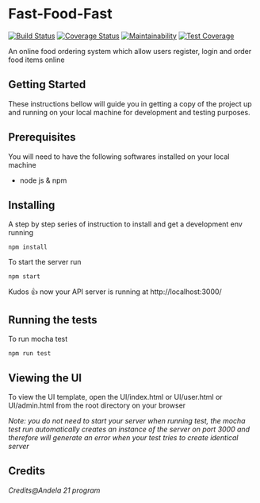 # Fast-Food-Fast

[![Build Status](https://travis-ci.org/nwashangai/Fast-Food-Fast.svg?branch=develop)](https://travis-ci.org/nwashangai/Fast-Food-Fast)
[![Coverage Status](https://coveralls.io/repos/github/nwashangai/Fast-Food-Fast/badge.svg?branch=develop)](https://coveralls.io/github/nwashangai/Fast-Food-Fast?branch=develop)
[![Maintainability](https://api.codeclimate.com/v1/badges/98711084676949674c5c/maintainability)](https://codeclimate.com/github/nwashangai/Fast-Food-Fast/maintainability)
[![Test Coverage](https://api.codeclimate.com/v1/badges/98711084676949674c5c/test_coverage)](https://codeclimate.com/github/nwashangai/Fast-Food-Fast/test_coverage)

An online food ordering system which allow users register, login and order food items online

## **Getting Started**

These instructions bellow will guide you in getting a copy of the project up and running on your local machine for development and testing purposes. 

## Prerequisites

You will need to have the following softwares installed on your local machine

  - node js & npm

## Installing

A step by step series of instruction to install and get a development env running

```
npm install
```
To start the server run
```
npm start
```
Kudos :+1: now your API server is running at http://localhost:3000/

## Running the tests

To run mocha test
```
npm run test
```
## Viewing the UI

To view the UI template, open the UI/index.html or UI/user.html or UI/admin.html from the root directory on your browser

*Note: you do not need to start your server when running test, the mocha test run automatically creates an instance of the server on port 3000 and therefore will generate an error when your test tries to create identical server*

## Credits

*Credits@Andela 21 program*
